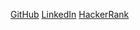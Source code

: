 [GitHub](https://github.com/JLisoski)
[LinkedIn](https://www.linkedin.com/in/joshualisoski/)
[HackerRank](https://www.hackerrank.com/JLisoski)